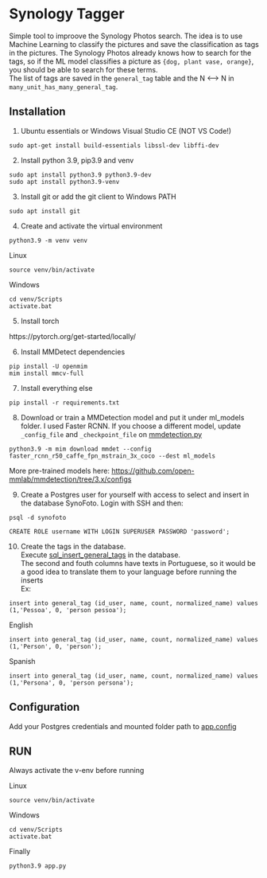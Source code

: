 # Synology Tagger

Simple tool to improove the Synology Photos search. The idea is to use Machine Learning to classify the pictures and save the classification as tags in the pictures. The Synology Photos already knows how to search for the tags, so if the ML model classifies a picture as `{dog, plant vase, orange}`, you should be able to search for these terms.<br/>
The list of tags are saved in the `general_tag` table and the N <--> N in `many_unit_has_many_general_tag`.<br/>

## Installation
1. Ubuntu essentials or Windows Visual Studio CE (NOT VS Code!)
```console
sudo apt-get install build-essentials libssl-dev libffi-dev
```

2. Install python 3.9, pip3.9 and venv
```console
sudo apt install python3.9 python3.9-dev 
sudo apt install python3.9-venv
```

3. Install git or add the git client to Windows PATH
```console
sudo apt install git
```

4. Create and activate the virtual environment
```console
python3.9 -m venv venv
```
Linux
```console
source venv/bin/activate 
```
Windows
```console Windows
cd venv/Scripts
activate.bat
```

5. Install torch
<p>https://pytorch.org/get-started/locally/</p>

6. Install MMDetect dependencies
```console
pip install -U openmim
mim install mmcv-full
```

7. Install everything else
```console
pip install -r requirements.txt
```

8. Download or train a MMDetection model and put it under ml_models folder. I used Faster RCNN. If you choose a different model, update `_config_file` and `_checkpoint_file` on [mmdetection.py](https://github.com/eleonne/synology-tagger/blob/main/src/mmdetection.py)
```console
python3.9 -m mim download mmdet --config faster_rcnn_r50_caffe_fpn_mstrain_3x_coco --dest ml_models
```
More pre-trained models here: https://github.com/open-mmlab/mmdetection/tree/3.x/configs

9. Create a Postgres user for yourself with access to select and insert in the database SynoFoto. Login with SSH and then:
```console
psql -d synofoto
```
```pgsql
CREATE ROLE username WITH LOGIN SUPERUSER PASSWORD 'password';
```

10. Create the tags in the database. <br/>
Execute [sql_insert_general_tags](https://github.com/eleonne/synology-tagger/blob/main/sql/sql_insert_general_tags) in the database. <br/>
The second and fouth columns have texts in Portuguese, so it would be a good idea to translate them to your language before running the inserts <br/>
Ex:<br/>
```pgsql
insert into general_tag (id_user, name, count, normalized_name) values (1,'Pessoa', 0, 'person pessoa');
```
English
```pgsql
insert into general_tag (id_user, name, count, normalized_name) values (1,'Person', 0, 'person');
```
Spanish
```pgsql
insert into general_tag (id_user, name, count, normalized_name) values (1,'Persona', 0, 'person persona');
```

## Configuration
Add your Postgres credentials and mounted folder path to [app.config](https://github.com/eleonne/synology-tagger/blob/main/app.config.default)

## RUN
Always activate the v-env before running

Linux
```console
source venv/bin/activate 
```
Windows
```console Windows
cd venv/Scripts
activate.bat
```
Finally
```console
python3.9 app.py
```

